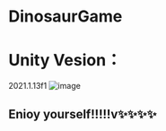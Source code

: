 # DinosaurGame
# Unity Vesion：
2021.1.13f1
![image](https://img2022.cnblogs.com/blog/2741675/202202/2741675-20220216181136555-617218844.gif)
## Enioy yourself!!!!!v✨✨✨✨
